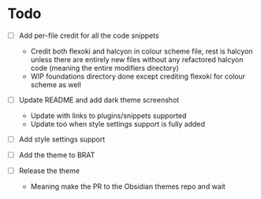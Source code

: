 # Todo
- [ ] Add per-file credit for all the code snippets
    - Credit both flexoki and halcyon in colour scheme file, rest is halcyon unless there are entirely new files without any refactored halcyon code (meaning the entire modifiers directory)
    - WIP foundations directory done except crediting flexoki for colour scheme as well

- [ ] Update README and add dark theme screenshot
   - Update with links to plugins/snippets supported
   - Update too when style settings support is fully added

- [ ] Add style settings support

- [ ] Add the theme to BRAT
- [ ] Release the theme
  - Meaning make the PR to the Obsidian themes repo and wait
